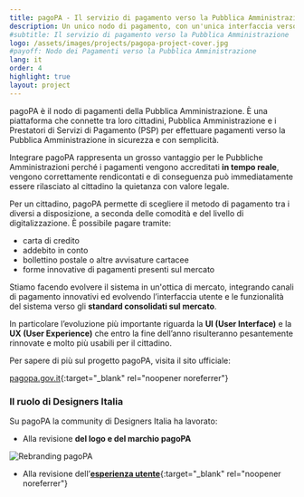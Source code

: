 ```yaml
---
title: pagoPA - Il servizio di pagamento verso la Pubblica Amministrazione
description: Un unico nodo di pagamento, con un'unica interfaccia verso il cittadino, per pagare dai tributi alla gita scolastica dei figli con carte di credito, bonifici o anche via app.
#subtitle: Il servizio di pagamento verso la Pubblica Amministrazione
logo: /assets/images/projects/pagopa-project-cover.jpg
#payoff: Nodo dei Pagamenti verso la Pubblica Amministrazione
lang: it
order: 4
highlight: true
layout: project
---
```


pagoPA è il nodo di pagamenti della Pubblica Amministrazione. È una piattaforma che connette tra loro cittadini, Pubblica Amministrazione e i Prestatori di Servizi di Pagamento (PSP) per effettuare pagamenti verso la Pubblica Amministrazione in sicurezza e con semplicità.

Integrare pagoPA rappresenta un grosso vantaggio per le Pubbliche Amministrazioni perché i pagamenti vengono accreditati **in tempo reale**, vengono correttamente rendicontati e di conseguenza può immediatamente essere rilasciato al cittadino la quietanza con valore legale.

Per un cittadino, pagoPA permette di scegliere il metodo di pagamento tra i diversi a disposizione, a seconda delle comodità e del livello di digitalizzazione. È possibile pagare tramite:

- carta di credito
- addebito in conto
- bollettino postale o altre avvisature cartacee
- forme innovative di pagamenti presenti sul mercato

Stiamo facendo evolvere il sistema in un'ottica di mercato, integrando canali di pagamento innovativi ed evolvendo l’interfaccia utente e le funzionalità del sistema verso gli **standard consolidati sul mercato**.

In particolare l’evoluzione più importante riguarda la **UI (User Interface)** e la **UX (User Experience)** che entro la fine dell’anno risulteranno pesantemente rinnovate e molto più usabili per il cittadino.

Per sapere di più sul progetto pagoPA, visita il sito ufficiale:

[pagopa.gov.it](https://www.pagopa.gov.it/ "Sito ufficiale di pagoPA"){:target="_blank" rel="noopener noreferrer"}

### Il ruolo di Designers Italia

Su pagoPA la community di Designers Italia ha lavorato:

* Alla revisione **del logo e del marchio pagoPA**

![Rebranding pagoPA](/assets/images/pages/mockup-rebranding-pagopa.jpeg)

* Alla revisione dell’[**esperienza utente**](http://www.youtube.com/watch?v=ZdzAVMQlAYM "Video di presentazione della UX di pagoPA"){:target="_blank" rel="noopener noreferrer"}
